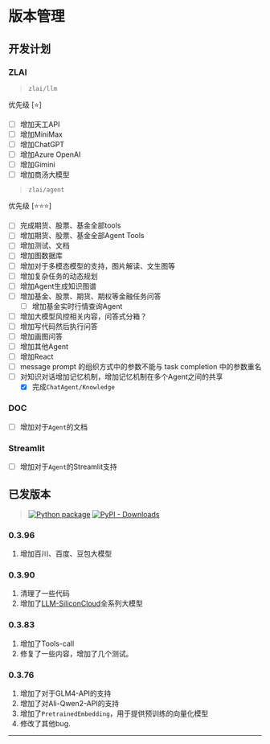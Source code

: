 # 版本管理

## 开发计划

### ZLAI

> `zlai/llm`

优先级 [⭐]

- [ ] 增加天工API
- [ ] 增加MiniMax
- [ ] 增加ChatGPT
- [ ] 增加Azure OpenAI
- [ ] 增加Gimini
- [ ] 增加商汤大模型

> `zlai/agent`

优先级 [⭐⭐⭐]

- [ ] 完成期货、股票、基金全部tools
- [ ] 增加期货、股票、基金全部Agent Tools
- [ ] 增加测试、文档
- [ ] 增加图数据库
- [ ] 增加对于多模态模型的支持，图片解读、文生图等
- [ ] 增加复杂任务的动态规划
- [ ] 增加Agent生成知识图谱
- [ ] 增加基金、股票、期货、期权等金融任务问答
  - [ ] 增加基金实时行情查询Agent
- [ ] 增加大模型风控相关内容，问答式分箱？
- [ ] 增加写代码然后执行问答
- [ ] 增加画图问答
- [ ] 增加其他Agent
- [ ] 增加React
- [ ] message prompt 的组织方式中的参数不能与 task completion 中的参数重名
- [ ] 对知识对话增加记忆机制，增加记忆机制在多个Agent之间的共享
  - [X] 完成`ChatAgent/Knowledge`

### DOC

- [ ] 增加对于`Agent`的文档

### Streamlit

- [ ] 增加对于`Agent`的Streamlit支持

## 已发版本

> [![Python package](https://img.shields.io/pypi/v/zlai)](https://pypi.org/project/zlai/)
[![PyPI - Downloads](https://img.shields.io/pypi/dm/zlai)](https://pypi.org/project/zlai/)

### 0.3.96

1. 增加百川、百度、豆包大模型

### 0.3.90

1. 清理了一些代码
2. 增加了[LLM-SiliconCloud](https://cloud.siliconflow.cn/)全系列大模型

### 0.3.83

1. 增加了Tools-call
2. 修复了一些内容，增加了几个测试。

### 0.3.76

1. 增加了对于GLM4-API的支持
2. 增加了对Ali-Qwen2-API的支持
3. 增加了`PretrainedEmbedding`，用于提供预训练的向量化模型
4. 修改了其他bug.

------
